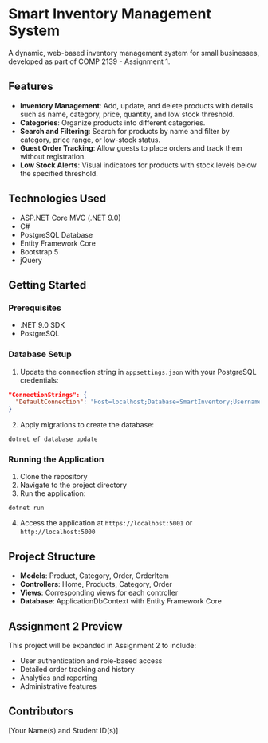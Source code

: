 # Smart Inventory Management System

A dynamic, web-based inventory management system for small businesses, developed as part of COMP 2139 - Assignment 1.

## Features

- **Inventory Management**: Add, update, and delete products with details such as name, category, price, quantity, and low stock threshold.
- **Categories**: Organize products into different categories.
- **Search and Filtering**: Search for products by name and filter by category, price range, or low-stock status.
- **Guest Order Tracking**: Allow guests to place orders and track them without registration.
- **Low Stock Alerts**: Visual indicators for products with stock levels below the specified threshold.

## Technologies Used

- ASP.NET Core MVC (.NET 9.0)
- C#
- PostgreSQL Database
- Entity Framework Core
- Bootstrap 5
- jQuery

## Getting Started

### Prerequisites

- .NET 9.0 SDK
- PostgreSQL

### Database Setup

1. Update the connection string in `appsettings.json` with your PostgreSQL credentials:

```json
"ConnectionStrings": {
  "DefaultConnection": "Host=localhost;Database=SmartInventory;Username=yourUsername;Password=yourPassword"
}
```

2. Apply migrations to create the database:

```
dotnet ef database update
```

### Running the Application

1. Clone the repository
2. Navigate to the project directory
3. Run the application:

```
dotnet run
```

4. Access the application at `https://localhost:5001` or `http://localhost:5000`

## Project Structure

- **Models**: Product, Category, Order, OrderItem
- **Controllers**: Home, Products, Category, Order
- **Views**: Corresponding views for each controller
- **Database**: ApplicationDbContext with Entity Framework Core

## Assignment 2 Preview

This project will be expanded in Assignment 2 to include:
- User authentication and role-based access
- Detailed order tracking and history
- Analytics and reporting
- Administrative features

## Contributors

[Your Name(s) and Student ID(s)] 